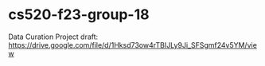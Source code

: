 # cs520-f23-group-18
Data Curation Project draft:
https://drive.google.com/file/d/1Hksd73ow4rTBIJLy9Ji_SFSgmf24v5YM/view

